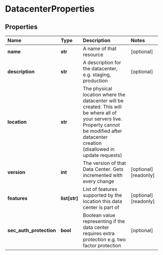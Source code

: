 # DatacenterProperties

## Properties

| Name | Type | Description | Notes |
| :--- | :--- | :--- | :--- |
| **name** | **str** | A name of that resource | \[optional\] |
| **description** | **str** | A description for the datacenter, e.g. staging, production | \[optional\] |
| **location** | **str** | The physical location where the datacenter will be created. This will be where all of your servers live. Property cannot be modified after datacenter creation \(disallowed in update requests\) |  |
| **version** | **int** | The version of that Data Center. Gets incremented with every change | \[optional\] \[readonly\] |
| **features** | **list\[str\]** | List of features supported by the location this data center is part of | \[optional\] \[readonly\] |
| **sec\_auth\_protection** | **bool** | Boolean value representing if the data center requires extra protection e.g. two factor protection | \[optional\] |

